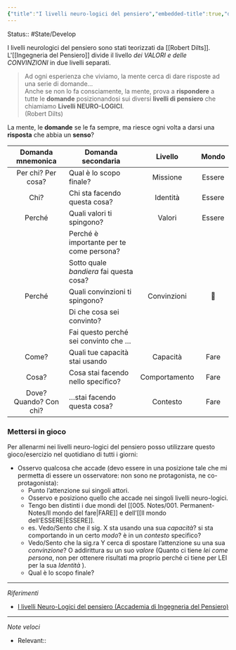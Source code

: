 ```yaml
---
{"title":"I livelli neuro-logici del pensiero","embedded-title":true,"date":"2022-03-04","url":"https://gabrielepagnini.com/lessons/i-livelli-neuro-logici-di-pensiero/","dg-home":false,"dg-publish":true,"cssclass":null,"tags":["Ingegneria-del-Pensiero","Gabriele-Pagnini"],"aliases":["livelli neuro-logici","neuro-logico"],"permalink":"/005-notes/001-permanent-notes/i-livelli-neuro-logici-del-pensiero/"}
---
```

Status:: #State/Develop

I livelli neurologici del pensiero sono stati teorizzati da [[Robert Dilts]].
L'[[Ingegneria del Pensiero]] divide il livello *dei VALORI e delle CONVINZIONI* in due livelli separati.

>Ad ogni esperienza che viviamo, la mente cerca di dare risposte ad una serie di domande…  
Anche se non lo fa consciamente, la mente, prova a **rispondere** a tutte le **domande** posizionandosi sui diversi **livelli di pensiero** che chiamiamo **Livelli NEURO-LOGICI**.  
(Robert Dilts)

La mente, le **domande** se le fa sempre, ma riesce ogni volta a darsi una **risposta** che abbia un **senso**?

|   Domanda mnemonica    | Domanda secondaria                       |    Livello    | Mondo  |
|:----------------------:| ---------------------------------------- |:-------------:|:------:|
|   Per chi? Per cosa?   | Qual è lo scopo finale?                  |   Missione    | Essere |
|          Chi?          | Chi sta facendo questa cosa?             |   Identità    | Essere |
|         Perché         | Quali valori ti spingono?                |    Valori     | Essere |
|                        | Perché è importante per te come persona? |               |        |
|                        | Sotto quale *bandiera* fai questa cosa?  |               |        |
|         Perché         | Quali convinzioni ti spingono?           |  Convinzioni  |   🌉   |
|                        | Di che cosa sei convinto?                |               |        |
|                        | Fai questo perché sei convinto che …     |               |        |
|         Come?          | Quali tue capacità stai usando           |   Capacità    |  Fare  |
|         Cosa?          | Cosa stai facendo nello specifico?       | Comportamento |  Fare  |
| Dove? Quando? Con chi? | …stai facendo questa cosa?               |   Contesto    |  Fare  |

### Mettersi in gioco

Per allenarmi nei livelli neuro-logici del pensiero posso utilizzare questo gioco/esercizio nel quotidiano di tutti i giorni:

* Osservo qualcosa che accade (devo essere in una posizione tale che mi permetta di essere un osservatore: non sono ne protagonista, ne co-protagonista):
	* Punto l’attenzione sui singoli attori.
	* Osservo e posiziono quello che accade nei singoli livelli neuro-logici.
	* Tengo ben distinti i due mondi del [[005. Notes/001. Permanent-Notes/Il mondo del fare|FARE]] e dell’[[Il mondo dell'ESSERE|ESSERE]].
	* es. Vedo/Sento che il sig. X sta usando una sua *capacità*? si sta comportando in un certo *modo*? è in un *contesto* specifico?
	* Vedo/Sento che la sig.ra Y cerca di spostare l’attenzione su una sua *convinzione*? O addirittura su un suo *valore* (Quanto ci tiene *lei come persona*, non per ottenere risultati ma proprio perché ci tiene per LEI per la sua *Identità* ).
	* Qual è lo scopo finale?

---
*Riferimenti*
- [I livelli Neuro-Logici del pensiero (Accademia di Ingegneria del Pensiero)](https://gabrielepagnini.com/lessons/i-livelli-neuro-logici-di-pensiero/)

---
*Note veloci*
- Relevant:: 

